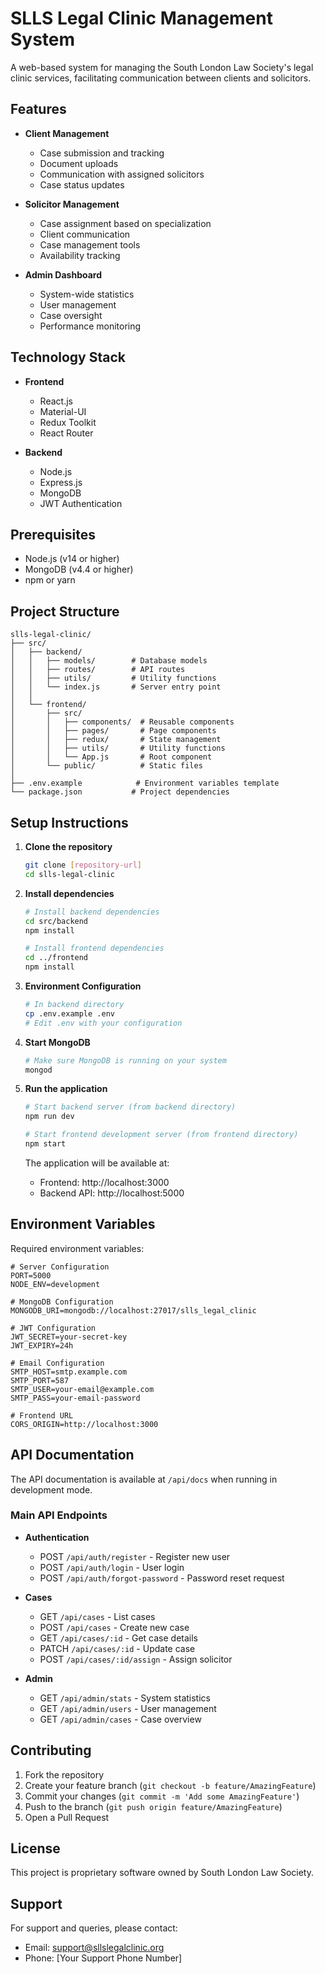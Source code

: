 # SLLS Legal Clinic Management System

A web-based system for managing the South London Law Society's legal clinic services, facilitating communication between clients and solicitors.

## Features

- **Client Management**
  - Case submission and tracking
  - Document uploads
  - Communication with assigned solicitors
  - Case status updates

- **Solicitor Management**
  - Case assignment based on specialization
  - Client communication
  - Case management tools
  - Availability tracking

- **Admin Dashboard**
  - System-wide statistics
  - User management
  - Case oversight
  - Performance monitoring

## Technology Stack

- **Frontend**
  - React.js
  - Material-UI
  - Redux Toolkit
  - React Router

- **Backend**
  - Node.js
  - Express.js
  - MongoDB
  - JWT Authentication

## Prerequisites

- Node.js (v14 or higher)
- MongoDB (v4.4 or higher)
- npm or yarn

## Project Structure

```
slls-legal-clinic/
├── src/
│   ├── backend/
│   │   ├── models/        # Database models
│   │   ├── routes/        # API routes
│   │   ├── utils/         # Utility functions
│   │   └── index.js       # Server entry point
│   │
│   └── frontend/
│       ├── src/
│       │   ├── components/  # Reusable components
│       │   ├── pages/       # Page components
│       │   ├── redux/       # State management
│       │   ├── utils/       # Utility functions
│       │   └── App.js       # Root component
│       └── public/          # Static files
│
├── .env.example            # Environment variables template
└── package.json           # Project dependencies
```

## Setup Instructions

1. **Clone the repository**
   ```bash
   git clone [repository-url]
   cd slls-legal-clinic
   ```

2. **Install dependencies**
   ```bash
   # Install backend dependencies
   cd src/backend
   npm install

   # Install frontend dependencies
   cd ../frontend
   npm install
   ```

3. **Environment Configuration**
   ```bash
   # In backend directory
   cp .env.example .env
   # Edit .env with your configuration
   ```

4. **Start MongoDB**
   ```bash
   # Make sure MongoDB is running on your system
   mongod
   ```

5. **Run the application**
   ```bash
   # Start backend server (from backend directory)
   npm run dev

   # Start frontend development server (from frontend directory)
   npm start
   ```

   The application will be available at:
   - Frontend: http://localhost:3000
   - Backend API: http://localhost:5000

## Environment Variables

Required environment variables:

```env
# Server Configuration
PORT=5000
NODE_ENV=development

# MongoDB Configuration
MONGODB_URI=mongodb://localhost:27017/slls_legal_clinic

# JWT Configuration
JWT_SECRET=your-secret-key
JWT_EXPIRY=24h

# Email Configuration
SMTP_HOST=smtp.example.com
SMTP_PORT=587
SMTP_USER=your-email@example.com
SMTP_PASS=your-email-password

# Frontend URL
CORS_ORIGIN=http://localhost:3000
```

## API Documentation

The API documentation is available at `/api/docs` when running in development mode.

### Main API Endpoints

- **Authentication**
  - POST `/api/auth/register` - Register new user
  - POST `/api/auth/login` - User login
  - POST `/api/auth/forgot-password` - Password reset request

- **Cases**
  - GET `/api/cases` - List cases
  - POST `/api/cases` - Create new case
  - GET `/api/cases/:id` - Get case details
  - PATCH `/api/cases/:id` - Update case
  - POST `/api/cases/:id/assign` - Assign solicitor

- **Admin**
  - GET `/api/admin/stats` - System statistics
  - GET `/api/admin/users` - User management
  - GET `/api/admin/cases` - Case overview

## Contributing

1. Fork the repository
2. Create your feature branch (`git checkout -b feature/AmazingFeature`)
3. Commit your changes (`git commit -m 'Add some AmazingFeature'`)
4. Push to the branch (`git push origin feature/AmazingFeature`)
5. Open a Pull Request

## License

This project is proprietary software owned by South London Law Society.

## Support

For support and queries, please contact:
- Email: support@sllslegalclinic.org
- Phone: [Your Support Phone Number]